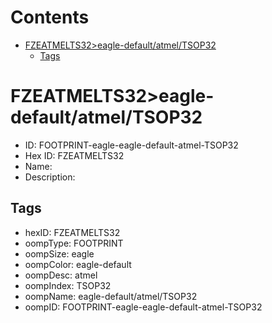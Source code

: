 



Contents
========

* [FZEATMELTS32>eagle-default/atmel/TSOP32](#fzeatmelts32eagle-defaultatmeltsop32)
	* [Tags](#tags)

# FZEATMELTS32>eagle-default/atmel/TSOP32

- ID: FOOTPRINT-eagle-eagle-default-atmel-TSOP32
- Hex ID: FZEATMELTS32
- Name: 
- Description: 

## Tags

- hexID: FZEATMELTS32
- oompType: FOOTPRINT
- oompSize: eagle
- oompColor: eagle-default
- oompDesc: atmel
- oompIndex: TSOP32
- oompName: eagle-default/atmel/TSOP32
- oompID: FOOTPRINT-eagle-eagle-default-atmel-TSOP32
